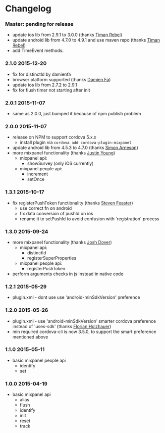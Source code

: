 Changelog
=========

### Master: pending for release
- update ios lib from 2.9.1 to 3.0.0 (thanks [Timan Rebel](https://github.com/timanrebel))
- update android lib from 4.7.0 to 4.9.1 and use maven repo (thanks [Timan Rebel](https://github.com/timanrebel))
- add TimeEvent methods.


### 2.1.0 2015-12-20
- fix for distinctId by damienfa
- browser platform supported (thanks [Damien Fa](https://github.com/damienfa))
- update ios lib from 2.7.2 to 2.9.1
- fix for flush timer not starting after init


### 2.0.1 2015-11-07
- same as 2.0.0, just bumped it because of npm publish problem


### 2.0.0 2015-11-07
- release on NPM to support cordova 5.x.x
  - install plugin via ``` cordova add cordova-plugin-mixpanel ```
- update android lib from 4.5.3 to 4.7.0 (thanks [Simon Arneson](https://github.com/scanniza))
- more mixpanel functionality (thanks [Justin Young](https://github.com/soupman99))
  - mixpanel api:
    - showSurvey (only iOS currently)
  - mixpanel people api:
    - increment
    - setOnce


### 1.3.1 2015-10-17
- fix registerPushToken functionality (thanks [Steven Feaster](https://github.com/sfeast))
  - use correct fn on android
  - fix data conversion of pushId on ios
  - rename it to setPushId to avoid confusion with 'registration' process


### 1.3.0 2015-09-24

- more mixpanel functionality (thanks [Josh Dover](https://github.com/joshdover))
  - mixpanel api:
    - distinctId
    - registerSuperProperties
  - mixpanel people api:
    - registerPushToken
- perform arguments checks in js instead in native code


### 1.2.1 2015-05-29

- plugin.xml - dont use use 'android-minSdkVersion' preference


### 1.2.0 2015-05-26

- plugin.xml - use 'android-minSdkVersion' smarter cordova preference instead of 'uses-sdk' (thanks [Florian Holzhauer](https://github.com/fh))
- min required cordova-cli is now 3.5.0, to support the smart preference mentioned above


### 1.1.0 2015-05-11

- basic mixpanel people api
  - identify
  - set
  

### 1.0.0 2015-04-19

- basic mixpanel api
  - alias
  - flush
  - identify
  - init
  - reset
  - track